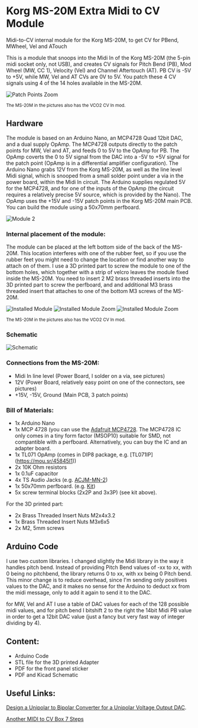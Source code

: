 # Korg MS-20M Extra Midi to CV Module
Midi-to-CV internal module for the Korg MS-20M, to get CV for PBend, MWheel, Vel and ATouch

This is a module that snoops into the Midi In of the Korg MS-20M (the 5-pin midi socket only, not USB), and creates CV signals for Pitch Bend (PB), Mod Wheel (MW, CC 1), Velocity (Vel) and Channel Aftertouch (AT). PB CV is -5V to +5V, while MW, Vel and AT CVs are 0V to 5V. You patch these 4 CV signals using 4 of the 14 holes available in the MS-20M.

![Patch Points Zoom](https://github.com/retango/korg-ms20m-extra-midi2cv/assets/62658263/0ffb3115-6308-4ab8-9564-1d0f10059a01)

<sub>The MS-20M in the pictures also has the VCO2 CV In mod.</sub>

## Hardware
The module is based on an Arduino Nano, an MCP4728 Quad 12bit DAC, and a dual supply OpAmp. The MCP4728 outputs directly to the patch points for MW, Vel and AT, and feeds 0 to 5V to the OpAmp for PB. The OpAmp coverts the 0 to 5V signal from the DAC into a -5V to +5V signal for the patch point (OpAmp is in a differential amplifier configuration). The Arduino Nano grabs 12V from the Korg MS-20M, as well as the line level Midi signal, which is snooped from a small solder point under a via in the power board, within the Midi In circuit. The Arduino supplies regulated 5V for the MCP4728, and for one of the inputs of the OpAmp (the circuit requires a relatively precise 5V source, which is provided by the Nano). The OpAmp uses the +15V and -15V patch points in the Korg MS-20M main PCB. You can build the module using a 50x70mm perfboard.

![Module 2](https://github.com/retango/korg-ms20m-extra-midi2cv/assets/62658263/c6ece706-2444-47c7-9ba8-75432e0b44dc)

### Internal placement of the module:
The module can be placed at the left bottom side of the back of the MS-20M. This location interferes with one of the rubber feet, so if you use the rubber feet you might need to change the location or find another way to attach on of them. I use a 3D printed part to screw the module to one of the bottom holes, which together with a strip of velcro leaves the module fixed inside the MS-20M. You need to insert 2 M2 brass threaded inserts into the 3D printed part to screw the perfboard, and and additional M3 brass threaded insert that attaches to one of the bottom M3 screws of the MS-20M.

![Installed Module](https://github.com/retango/korg-ms20m-extra-midi2cv/assets/62658263/9a7d6f8f-7373-44af-bd53-4b99781515a4)
![Installed Module Zoom](https://github.com/retango/korg-ms20m-extra-midi2cv/assets/62658263/e87fd1f3-65e5-4dec-9cd7-cc31845f85a3)
![Installed Module Zoom](https://github.com/retango/korg-ms20m-extra-midi2cv/assets/62658263/dc8de850-9f40-43de-ad03-1d188637e1e9)

<sub>The MS-20M in the pictures also has the VCO2 CV In mod.</sub>

### Schematic
![Schematic](https://github.com/retango/korg-ms20m-extra-midi2cv/assets/62658263/32c14f4a-8db4-464f-a62d-5a7c29958236)

### Connections from the MS-20M:
* Midi In line level (Power Board, I solder on a via, see pictures)
* 12V (Power Board, relatively easy point on one of the connectors, see pictures)
* +15V, -15V, Ground (Main PCB, 3 patch points)

### Bill of Materials:
* 1x Arduino Nano
* 1x MCP 4728 (you can use the [Adafruit MCP4728](https://www.adafruit.com/product/4470). The MCP4728 IC only comes in a tiny form factor (MSOP10) suitable for SMD, not compantible with a perfboard. Alternatively, you can buy the IC and an adapter board. 
* 1x TL071 OpAmp (comes in DIP8 package, e.g. [TL071IP] (https://mou.sr/45845I1))
* 2x 10K Ohm resistors
* 1x 0.1uF capacitor
* 4x TS Audio Jacks (e.g. [ACJM-MN-2](https://mou.sr/3DDrzIO))
* 1x 50x70mm perfboard. (e.g. [Kit](https://www.ebay.com/itm/266349684113?mkcid=16&mkevt=1&mkrid=711-127632-2357-0&ssspo=Y32Ir_LeSfK&sssrc=2047675&ssuid=X02keB-tSR2&widget_ver=artemis&media=COPY))
* 5x screw terminal blocks (2x2P and 3x3P) (see kit above). 

For the 3D printed part:
* 2x Brass Threaded Insert Nuts M2x4x3.2
* 1x Brass Threaded Insert Nuts M3x6x5
* 2x M2, 5mm screws

## Arduino Code
I use two custom libraries. I changed slightly the Midi library in the way it handles pitch bend. Instead of providing Pitch Bend values of -xx to xx, with 0 being no pitchbend, the library returns 0 to xx, with xx being 0 Pitch bend. This minor change is to reduce overhead, since I'm sending only positives values to the DAC, and it makes no sense for the Arduino to deduct xx from the midi message, only to add it again to send it to the DAC.

for MW, Vel and AT I use a table of DAC values for each of the 128 possible midi values, and for pitch bend I bitshift 2 to the right the 14bit Midi PB value in order to get a 12bit DAC value (just a fancy but very fast way of integer dividing by 4).

## Content:
* Arduino Code
* STL file for the 3D printed Adapter
* PDF for the front panel sticker
* PDF and Kicad Schematic

## Useful Links:
[Design a Unipolar to Bipolar Converter for a Unipolar Voltage Output DAC](https://masteringelectronicsdesign.com/design-a-unipolar-to-bipolar-converter-for-a-unipolar-voltage-output-dac/).

[Another MIDI to CV Box 7 Steps](https://www.instructables.com/Another-MIDI-to-CV-Box-/)


